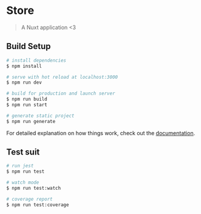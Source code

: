 # Store

> A Nuxt application <3

## Build Setup

```bash
# install dependencies
$ npm install

# serve with hot reload at localhost:3000
$ npm run dev

# build for production and launch server
$ npm run build
$ npm run start

# generate static project
$ npm run generate
```

For detailed explanation on how things work, check out the [documentation](https://nuxtjs.org).

## Test suit

```bash
# run jest
$ npm run test

# watch mode
$ npm run test:watch

# coverage report
$ npm run test:coverage
```
